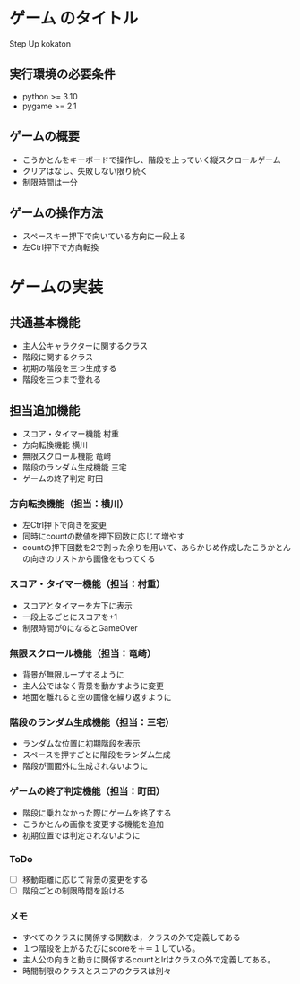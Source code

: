 # ゲーム のタイトル
Step Up kokaton


## 実行環境の必要条件
* python >= 3.10
* pygame >= 2.1

## ゲームの概要
* こうかとんをキーボードで操作し、階段を上っていく縦スクロールゲーム
* クリアはなし、失敗しない限り続く
* 制限時間は一分

## ゲームの操作方法
* スペースキー押下で向いている方向に一段上る
* 左Ctrl押下で方向転換

# ゲームの実装
## 共通基本機能
* 主人公キャラクターに関するクラス
* 階段に関するクラス
* 初期の階段を三つ生成する
* 階段を三つまで登れる

## 担当追加機能
* スコア・タイマー機能 村重
* 方向転換機能 横川
* 無限スクロール機能 竜﨑 
* 階段のランダム生成機能 三宅
* ゲームの終了判定 町田

### 方向転換機能（担当：横川）
* 左Ctrl押下で向きを変更
* 同時にcountの数値を押下回数に応じて増やす
* countの押下回数を2で割った余りを用いて、あらかじめ作成したこうかとんの向きのリストから画像をもってくる

### スコア・タイマー機能（担当：村重）
* スコアとタイマーを左下に表示
* 一段上るごとにスコアを+1
* 制限時間が0になるとGameOver

### 無限スクロール機能（担当：竜崎）
* 背景が無限ループするように
* 主人公ではなく背景を動かすように変更
* 地面を離れると空の画像を繰り返すように

### 階段のランダム生成機能（担当：三宅）
* ランダムな位置に初期階段を表示
* スペースを押すごとに階段をランダム生成
* 階段が画面外に生成されないように

### ゲームの終了判定機能（担当：町田）
* 階段に乗れなかった際にゲームを終了する
* こうかとんの画像を変更する機能を追加
* 初期位置では判定されないように

### ToDo
- [ ]  移動距離に応じて背景の変更をする
- [ ]  階段ごとの制限時間を設ける

### メモ
* すべてのクラスに関係する関数は，クラスの外で定義してある
* １つ階段を上がるたびにscoreを＋＝１している。
* 主人公の向きと動きに関係するcountとlrはクラスの外で定義してある。
* 時間制限のクラスとスコアのクラスは別々
